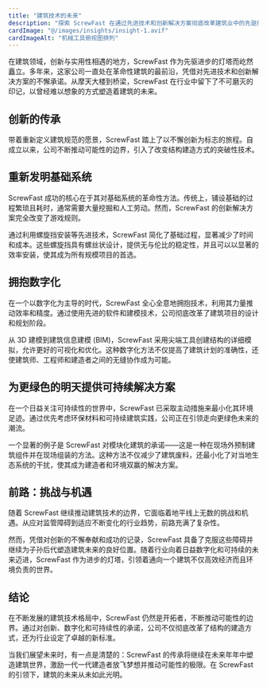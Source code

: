 ```yaml
---
title: "建筑技术的未来"
description: "探索 ScrewFast 在通过先进技术和创新解决方案彻底改革建筑业中的先驱作用。"
cardImage: "@/images/insights/insight-1.avif"
cardImageAlt: "机械工具俯视图排列"
---
```


在建筑领域，创新与实用性相遇的地方，ScrewFast 作为先驱进步的灯塔而屹然矗立。多年来，这家公司一直处在革命性建筑的最前沿，凭借对先进技术和创新解决方案的不懈承诺。从摩天大楼到桥梁，ScrewFast 在行业中留下了不可磨灭的印记，以曾经难以想象的方式塑造着建筑的未来。

## 创新的传承

带着重新定义建筑规范的愿景，ScrewFast 踏上了以不懈创新为标志的旅程。自成立以来，公司不断推动可能性的边界，引入了改变结构建造方式的突破性技术。

## 重新发明基础系统

ScrewFast 成功的核心在于其对基础系统的革命性方法。传统上，铺设基础的过程繁琐且耗时，通常需要大量挖掘和人工劳动。然而，ScrewFast 的创新解决方案完全改变了游戏规则。

通过利用螺旋挡安装等先进技术，ScrewFast 简化了基础过程，显著减少了时间和成本。这些螺旋挡具有螺丝状设计，提供无与伦比的稳定性，并且可以以显著的效率安装，使其成为所有规模项目的首选。

## 拥抱数字化

在一个以数字化为主导的时代，ScrewFast 全心全意地拥抱技术，利用其力量推动效率和精度。通过使用先进的软件和建模技术，公司彻底改革了建筑项目的设计和规划阶段。

从 3D 建模到建筑信息建模 (BIM)，ScrewFast 采用尖端工具创建结构的详细模拟，允许更好的可视化和优化。这种数字化方法不仅提高了建筑计划的准确性，还使建筑师、工程师和建造者之间的无缝协作成为可能。

## 为更绿色的明天提供可持续解决方案

在一个日益关注可持续性的世界中，ScrewFast 已采取主动措施来最小化其环境足迹。通过优先考虑环保材料和可持续建筑实践，公司正在引领走向更绿色未来的潮流。

一个显著的例子是 ScrewFast 对模块化建筑的承诺——这是一种在现场外预制建筑组件并在现场组装的方法。这种方法不仅减少了建筑废料，还最小化了对当地生态系统的干扰，使其成为建造者和环境双赢的解决方案。

## 前路：挑战与机遇

随着 ScrewFast 继续推动建筑技术的边界，它面临着地平线上无数的挑战和机遇。从应对监管障碍到适应不断变化的行业趋势，前路充满了复杂性。

然而，凭借对创新的不懈奉献和成功的记录，ScrewFast 具备了克服这些障碍并继续为子孙后代塑造建筑未来的良好位置。随着行业向着日益数字化和可持续的未来迈进，ScrewFast 作为进步的灯塔，引领着通向一个建筑不仅高效经济而且环境负责的世界。

## 结论

在不断发展的建筑技术格局中，ScrewFast 仍然是开拓者，不断推动可能性的边界。通过对创新、数字化和可持续性的承诺，公司不仅彻底改革了结构的建造方式，还为行业设定了卓越的新标准。

当我们展望未来时，有一点是清楚的：ScrewFast 的传承将继续在未来年年中塑造建筑世界，激励一代一代建造者放飞梦想并推动可能性的极限。在 ScrewFast 的引领下，建筑的未来从未如此光明。
